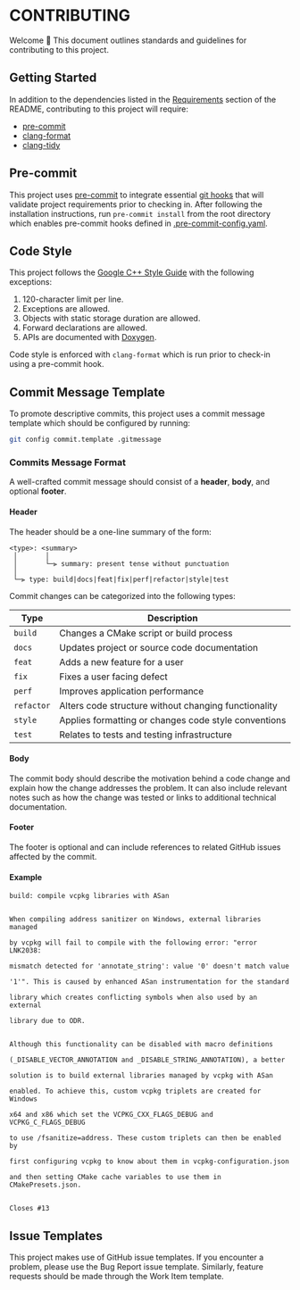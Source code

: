# CONTRIBUTING

Welcome 👋 This document outlines standards and guidelines for contributing to this project.

## Getting Started

In addition to the dependencies listed in the [Requirements](README.md#Requirements) section of the README, contributing to this project will require:

- [pre-commit](https://pre-commit.com)
- [clang-format](https://clang.llvm.org/docs/ClangFormat.html)
- [clang-tidy](https://clang.llvm.org/extra/clang-tidy/)

## Pre-commit

This project uses [pre-commit](https://pre-commit.com) to integrate essential [git hooks](https://git-scm.com/book/en/v2/Customizing-Git-Git-Hooks) that will validate project requirements prior to checking in. After following the installation instructions, run `pre-commit install` from the root directory which enables pre-commit hooks defined in [.pre-commit-config.yaml](.pre-commit-config.yaml).

## Code Style

This project follows the [Google C++ Style Guide](https://google.github.io/styleguide/cppguide.html) with the following exceptions:

1. 120-character limit per line.
2. Exceptions are allowed.
3. Objects with static storage duration are allowed.
4. Forward declarations are allowed.
5. APIs are documented with [Doxygen](https://www.doxygen.nl/).

Code style is enforced with `clang-format` which is run prior to check-in using a pre-commit hook.

## Commit Message Template

To promote descriptive commits, this project uses a commit message template which should be configured by running:

```bash
git config commit.template .gitmessage
```

### Commits Message Format

A well-crafted commit message should consist of a **header**, **body**, and optional **footer**.

#### Header

The header should be a one-line summary of the form:

```text
<type>: <summary>
 │       │
 │       └─⫸ summary: present tense without punctuation
 │
 └─⫸ type: build|docs|feat|fix|perf|refactor|style|test
```

Commit changes can be categorized into the following types:

| Type       | Description                                          |
| -------    | ---------------------------------------------------- |
| `build`    | Changes a CMake script or build process              |
| `docs`     | Updates project or source code documentation         |
| `feat`     | Adds a new feature for a user                        |
| `fix`      | Fixes a user facing defect                           |
| `perf`     | Improves application performance                     |
| `refactor` | Alters code structure without changing functionality |
| `style`    | Applies formatting or changes code style conventions |
| `test`     | Relates to tests and testing infrastructure          |

#### Body

The commit body should describe the motivation behind a code change and explain how the change addresses the problem. It can also include relevant notes such as how the change was tested or links to additional technical documentation.

#### Footer

The footer is optional and can include references to related GitHub issues affected by the commit.

#### Example

```text
build: compile vcpkg libraries with ASan


When compiling address sanitizer on Windows, external libraries managed

by vcpkg will fail to compile with the following error: "error LNK2038:

mismatch detected for 'annotate_string': value '0' doesn't match value

'1'". This is caused by enhanced ASan instrumentation for the standard

library which creates conflicting symbols when also used by an external

library due to ODR.


Although this functionality can be disabled with macro definitions

(_DISABLE_VECTOR_ANNOTATION and _DISABLE_STRING_ANNOTATION), a better

solution is to build external libraries managed by vcpkg with ASan

enabled. To achieve this, custom vcpkg triplets are created for Windows

x64 and x86 which set the VCPKG_CXX_FLAGS_DEBUG and VCPKG_C_FLAGS_DEBUG

to use /fsanitize=address. These custom triplets can then be enabled by

first configuring vcpkg to know about them in vcpkg-configuration.json

and then setting CMake cache variables to use them in CMakePresets.json.


Closes #13
```

## Issue Templates

This project makes use of GitHub issue templates. If you encounter a problem, please use the Bug Report issue template. Similarly, feature requests should be made through the Work Item template.
